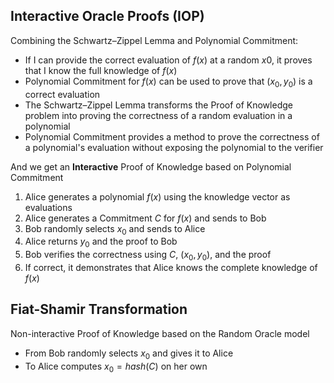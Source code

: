 ## Interactive Oracle Proofs (IOP)
Combining the Schwartz–Zippel Lemma and Polynomial Commitment:
- If I can provide the correct evaluation of $f(x)$ at a random $x0$​, it proves that I know the full knowledge of $f(x)$
- Polynomial Commitment for $f(x)$ can be used to prove that $(x_0, y_0)$ is a correct evaluation
- The Schwartz–Zippel Lemma transforms the Proof of Knowledge problem into proving the correctness of a random evaluation in a polynomial
- Polynomial Commitment provides a method to prove the correctness of a polynomial's evaluation without exposing the polynomial to the verifier

And we get an **Interactive** Proof of Knowledge based on Polynomial Commitment
1. Alice generates a polynomial $f(x)$ using the knowledge vector as evaluations
2. Alice generates a Commitment $C$ for $f(x)$ and sends to Bob
3. Bob randomly selects $x_0$ and sends to Alice
4. Alice returns $y_0$ and the proof to Bob
5. Bob verifies the correctness using $C$, $(x_0, y_0)$, and the proof
6. If correct, it demonstrates that Alice knows the complete knowledge of $f(x)$

## Fiat-Shamir Transformation
Non-interactive Proof of Knowledge based on the Random Oracle model
- From Bob randomly selects $x_0$​ and gives it to Alice
- To Alice computes $x_0 = hash(C)$ on her own